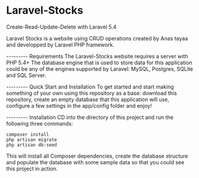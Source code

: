# Laravel-Stocks
Create-Read-Update-Delete with Laravel 5.4

Laravel Stocks is a website using CRUD operations created by Anas tayaa and developped by Laravel PHP framework.

--------- Requirements
The Laravel-Stocks website requires a server with PHP 5.4+
The database engine that is used to store data for this application could be any of the engines supported by Laravel: MySQL, Postgres, SQLite and SQL Server.

--------- Quick Start and Installation
To get started and start making something of your own using this repository as a base: download this repository, create an empty database that this application will use, configure a few settings in the app/config folder and enjoy!

--------- Installation
CD into the directory of this project and run the following three commands:

    composer install
    php artisan migrate
    php artisan db:seed

This will install all Composer dependencies, create the database structure and populate the database with some sample data so that you could see this project in action.

